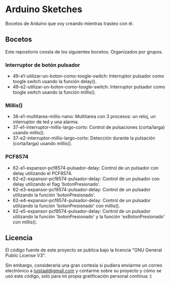 # Arduino Sketches

Bocetos de Arduino que voy creando mientras trasteo con él.

## Bocetos

Este repositorio consta de los siguientes bocetos. Organizados por grupos.

### Interruptor de botón pulsador

- 49-e1-utilizar-un-boton-como-toogle-switch: Interruptor pulsador como toogle switch usando la función delay().
- 49-e2-utilizar-un-boton-como-toogle-switch: Interruptor pulsador como toogle switch usando la función millis().

### Millis()

- 36-e1-multitarea-millis-nano: Multitarea con 3 procesos: un reloj, un interruptor de led y una alarma.
- 37-e1-interruptor-millis-largo-corto: Control de pulsaciones (corta/larga) usando millis().
- 37-e2-interruptor-millis-largo-corto: Detección durante la pulsación (corta/larga) usando millis().

### PCF8574
- 62-e1-expansor-pcf8574-pulsador-delay: Control de un pulsador con delay utilizando el PCF8574.
- 62-e2-expansor-pcf8574-pulsador-delay: Control de un pulsador con delay utilizando el flag 'botonPresionado'.
- 62-e3-expansor-pcf8574-pulsador-delay: Control de un pulsador utilizando la función 'botonPresionado'.
- 62-e4-expansor-pcf8574-pulsador-delay: Control de un pulsador utilizando la función 'botonPresionado' con millis().
- 62-e5-expansor-pcf8574-pulsador-delay: Control de un pulsador utilizando la función 'botonPresionado' y la función 'esBotonPresionado' con millis().

## Licencia

El código fuente de este proyecto se publica bajo la licencia "GNU General Public License V3".

Sin embargo, consideraría una gran cortesía si pudiera enviarme un correo electrónico a luistaal@gmail.com y contarme sobre su proyecto y cómo se usó este código, solo para mi propia gratificación personal continua :)